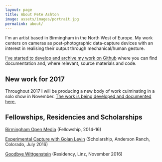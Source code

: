 ```yaml
---
layout: page
title: About Pete Ashton
image: assets/images/portrait.jpg
permalink: about/
---
```


I'm an artist based in Birmingham in the North West of Europe. My work centers on cameras as post-photographic data-capture devices with an interest in realising their output through mechanical/human gesture.

[I've started to develop and archive my work on Github](https://github.com/peteash10/Artworks) where you can find documentation and, where relevant, source materials and code. 

## New work for 2017

Throughout 2017 I will be producing a new body of work culminating in a solo show in November. [The work is being developed and documented here.](https://github.com/peteash10/2017-body-of-work) 

## Fellowships, Residencies and Scholarships

[Birmingham Open Media](http://www.bom.org.uk/bom-fellows/) (Fellowship, 2014-16)

[Experimental Capture with Golan Levin](http://golancourses.net/capture2016/) (Scholarship, Anderson Ranch, Colorado, July 2016)

[Goodbye Wittgenstein](http://peteashton.com/art/goodbye_wittgenstein/) (Residency, Linz, November 2016)


